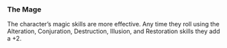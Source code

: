 ### The Mage

The character’s magic skills are more effective. Any time they roll using the Alteration, Conjuration, Destruction, Illusion, and Restoration skills they add a +2.